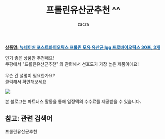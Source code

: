 ﻿---
layout: post
title:  "프롤린유산균추천 ^^"
author: zacra
categories: [ 아이템 ]
tags: [프롤린유산균추천]
image: https://static.coupangcdn.com/image/vendor_inventory/0dc3/8e9b4d850fa73a0ba3702006e1b01a06d4d291dd803e32f9d08667c327b6.jpg 
description: "쿠팡에서 프롤린유산균추천 관련 키워드로 가장 고객 선호도가 높은 제품이랍니다."
rating: 4.5
---

<a href="https://link.coupang.com/re/AFFSDP?lptag=AF8407795&pageKey=1868485530&itemId=3175796643&vendorItemId=71163273121&traceid=V0-153-13f62ba75be6cf16"><b>상품명: <font color='#01579B'>뉴네이처 포스트바이오틱스 프롤린 모유 유산균 lgg 프로바이오틱스 30포, 3개</font></b></a>

인기 좋은 상품만 추천해요!<br/>
쿠팡에서 "프롤린유산균추천" 와 관련해서 선호도가 가장 높은 제품이에요!<br/><br/>
무슨 긴 설명이 필요한가요?  
클릭해서 확인해보세요


<a href="https://link.coupang.com/re/AFFSDP?lptag=AF8407795&pageKey=1868485530&itemId=3175796643&vendorItemId=71163273121&traceid=V0-153-13f62ba75be6cf16"><img src="https://thumbnail9.coupangcdn.com/thumbnails/remote/q89/image/vendor_inventory/73d8/2f1d256644ad1a22acfbe15e6f9de6b1f7cf6eef72544b75639a7bcf5b45.jpg"></a> 

본 블로그는 파트너스 활동을 통해 일정액의 수수료를 제공받을 수 있습니다.

## 참고: 관련 검색어    
프롤린유산균추천